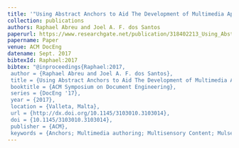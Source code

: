 ```yaml
---
title: '"Using Abstract Anchors to Aid The Development of Multimedia Applications With Sensory Effects,"'
collection: publications
authors: Raphael Abreu and Joel A. F. dos Santos
paperurl: https://www.researchgate.net/publication/318402213_Using_Abstract_Anchors_to_Aid_The_Development_of_Multimedia_Applications_With_Sensory_Effects
papername: Paper
venue: ACM DocEng
datename: Sept. 2017
bibtexId: Raphael:2017
bibtex: "@inproceedings{Raphael:2017,
 author = {Raphael Abreu and Joel A. F. dos Santos},
 title = {Using Abstract Anchors to Aid The Development of Multimedia Applications With Sensory Effect},
 booktitle = {ACM Symposium on Document Engineering},
 series = {DocEng '17},
 year = {2017},
 location = {Valleta, Malta},
 url = {http://dx.doi.org/10.1145/3103010.3103014},
 doi = {10.1145/3103010.3103014},
 publisher = {ACM},
 keywords = {Anchors; Multimedia authoring; Multisensory Content; Mulseme-dia; NCL; Video Recognition},}"
---
```




